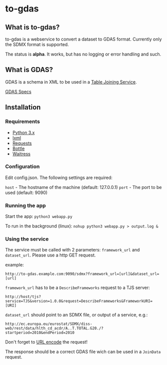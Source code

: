 # to-gdas

## What is to-gdas?

to-gdas is a webservice to convert a dataset to GDAS format. Currently only the SDMX format is supported.

The status is **alpha**. It works, but has no logging or error handling and such.

## What is GDAS?

GDAS is a schema in XML to be used in a [Table Joining Service](http://www.opengeospatial.org/standards/tjs).

[GDAS Specs](http://geoprocessing.info/tjsdoc/serv?request=HYPERLINKED&schema=GDAS)

## Installation

### Requirements

* [Python 3.x](http://www.python.org/getit/)
* [lxml](http://lxml.de/)
* [Requests](http://docs.python-requests.org/en/latest/)
* [Bottle](http://bottlepy.org/docs/dev/index.html)
* [Waitress](https://github.com/Pylons/waitress)

### Configuration

Edit config.json. The following settings are required:

`host` - The hostname of the machine (default: 127.0.0.1)
`port` - The port to be used (default: 9090)

### Running the app
Start the app: `python3 webapp.py`

To run in the background (linux): `nohup python3 webapp.py > output.log &`

### Using the service

The service must be called with 2 parameters: `framework_url` and `dataset_url`. Please use a http GET request.

example:

`http://to-gdas.example.com:9090/sdmx?framework_url=[url]&dataset_url=[url]`

`framework_url` has to be a `DescribeFrameworks` request to a TJS server:

`http://host/tjs?service=TJS&version=1.0.0&request=DescribeFrameworks&FrameworkURI=[URI]`

`dataset_url` should point to an SDMX file, or output of a service, e.g.:

`http://ec.europa.eu/eurostat/SDMX/diss-web/rest/data/hlth_cd_acdr/A..T.TOTAL.G20./?startperiod=2010&endPeriod=2010`

Don't forget to [URL encode](http://www.w3schools.com/tags/ref_urlencode.asp) the request!

The response should be a correct GDAS file wich can be used in a `JoinData` request. 
